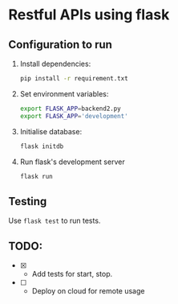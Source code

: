 # Restful APIs using flask

## Configuration to run

1. Install dependencies:
    ```sh
    pip install -r requirement.txt
    ```

2. Set environment variables:
    ```sh
    export FLASK_APP=backend2.py
    export FLASK_APP='development'
    ```

3. Initialise database:
    ```sh
    flask initdb
    ```

4. Run flask's development server
    ```sh
    flask run
    ```

## Testing
Use `flask test` to run tests.

## TODO:
- [X] - Add tests for start, stop.
- [ ] - Deploy on cloud for remote usage